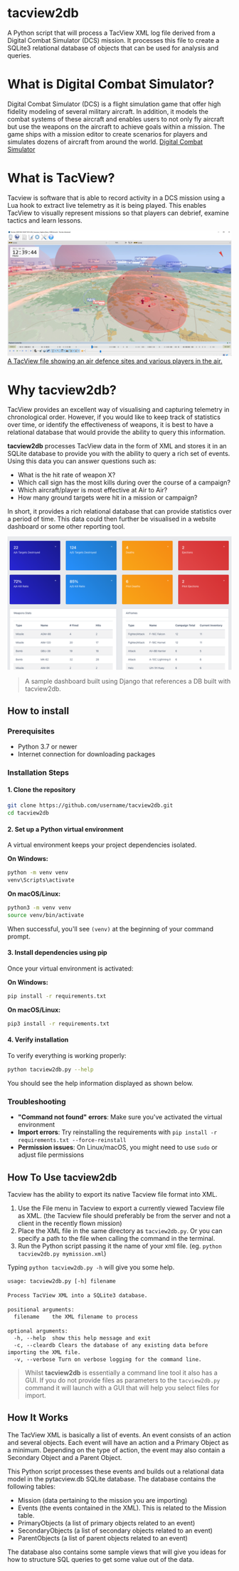 # tacview2db
A Python script that will process a TacView XML log file derived from a Digital Combat Simulator (DCS) mission. It processes this file to create a SQLite3 relational database of objects that can be used for analysis and queries.

# What is Digital Combat Simulator?
Digital Combat Simulator (DCS) is a flight simulation game that offer high fidelity modeling of several military aircraft. In addition, it models the combat systems of these aircraft and enables users to not only fly aircraft but use the weapons on the aircraft to achieve goals within a mission. The game ships with a mission editor to create scenarios for players and simulates dozens of aircraft from around the world.
[Digital Combat Simulator](https://www.digitalcombatsimulator.com)

# What is TacView?
Tacview is software that is able to record activity in a DCS mission using a Lua hook to extract live telemetry as it is being played. This enables TacView to visually represent missions so that players can debrief, examine tactics and learn lessons.

![TacView Example](docs/images/tacviewimage.png)
[A TacView file showing an air defence sites and various players in the air.](https://www.tacview.net/product/about/en/)

# Why **tacview2db**?
TacView provides an excellent way of visualising and capturing telemetry in chronological order. However, if you would like to keep track of statistics over time, or identify the effectiveness of weapons, it is best to have a relational database that would provide the ability to query this information.

**tacview2db** processes TacView data in the form of XML and stores it in an SQLite database to provide you with the ability to query a rich set of events. Using this data you can answer questions such as:

- What is the hit rate of weapon X?
- Which call sign has the most kills during over the course of a campaign?
- Which aircraft/player is most effective at Air to Air?
- How many ground targets were hit in a mission or campaign?

In short, it provides a rich relational database that can provide statistics over a period of time. This data could then further be visualised in a website dashboard or some other reporting tool.

![Sample Campaign Dashboard](docs/images/campaign_dashboard.png "Sample dashboard built in Django")
> A sample dashboard built using Django that references a DB built with tacview2db.

## How to install

### Prerequisites
- Python 3.7 or newer
- Internet connection for downloading packages

### Installation Steps

#### 1. Clone the repository
```bash
git clone https://github.com/username/tacview2db.git
cd tacview2db
```

#### 2. Set up a Python virtual environment
A virtual environment keeps your project dependencies isolated.

**On Windows:**
```bash
python -m venv venv
venv\Scripts\activate
```

**On macOS/Linux:**
```bash
python3 -m venv venv
source venv/bin/activate
```

When successful, you'll see `(venv)` at the beginning of your command prompt.

#### 3. Install dependencies using pip
Once your virtual environment is activated:

**On Windows:**
```bash
pip install -r requirements.txt
```

**On macOS/Linux:**
```bash
pip3 install -r requirements.txt
```

#### 4. Verify installation
To verify everything is working properly:
```bash
python tacview2db.py --help
```

You should see the help information displayed as shown below.

### Troubleshooting

- **"Command not found" errors**: Make sure you've activated the virtual environment
- **Import errors**: Try reinstalling the requirements with `pip install -r requirements.txt --force-reinstall`
- **Permission issues**: On Linux/macOS, you might need to use `sudo` or adjust file permissions

## How To Use **tacview2db**
Tacview has the ability to export its native Tacview file format into XML. 
1. Use the File menu in Tacview to export a currently viewed Tacview file as XML. (the Tacview file should preferably be from the server and not a client in the recently flown mission)
2. Place the XML file in the same directory as ```tacview2db.py```. Or you can specify a path to the file when calling the command in the terminal.
3. Run the Python script passing it the name of your xml file. (eg. ```python tacview2db.py mymission.xml```)

Typing ```python tacview2db.py -h``` will give you some help.
```
usage: tacview2db.py [-h] filename

Process TacView XML into a SQLite3 database.

positional arguments:
  filename    the XML filename to process

optional arguments:
  -h, --help  show this help message and exit
  -c, --cleardb Clears the database of any existing data before importing the XML file.
  -v, --verbose Turn on verbose logging for the command line.
  ```

>Whilst **tacview2db** is essentially a command line tool it also has a GUI.
If you do not provide files as parameters to the ```tacview2db.py``` command it will launch with a GUI that will help you select files for import.

## How It Works
The TacView XML is basically a list of events. An event consists of an action and several objects. Each event will have an action and a Primary Object as a minimum. Depending on the type of action, the event may also contain a Secondary Object and a Parent Object.

<insert example of how the data hangs together here>

This Python script processes these events and builds out a relational data model in the pytacview.db SQLite database. The database contains the following tables:
- Mission (data pertaining to the mission you are importing)
- Events (the events contained in the XML). This is related to the Mission table.
- PrimaryObjects (a list of primary objects related to an event)
- SecondaryObjects (a list of secondary objects related to an event)
- ParentObjects (a list of parent objects related to an event)

The database also contains some sample views that will give you ideas for how to structure SQL queries to get some value out of the data.

